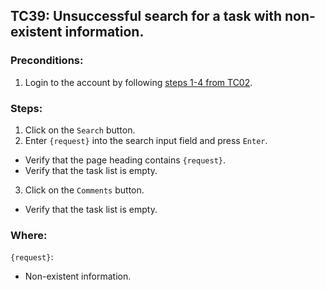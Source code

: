 ## TC39: Unsuccessful search for a task with non-existent information.
### Preconditions:
1. Login to the account by following [steps 1-4 from TC02](TC02.md).
### Steps:
1. Click on the `Search` button.
2. Enter `{request}` into the search input field and press `Enter`.
* Verify that the page heading contains `{request}`.
* Verify that the task list is empty.
3. Click on the `Comments` button.
* Verify that the task list is empty.
### Where:
`{request}`:
* Non-existent information.